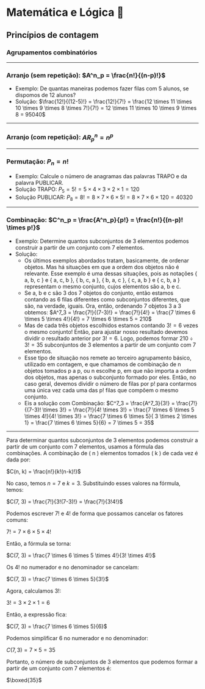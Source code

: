 # Matemática e Lógica :bookmark_tabs:

## Princípios de contagem
### Agrupamentos combinatórios
---
  ### Arranjo (sem repetição): $A^n_p = \frac{n!}{(n-p)!}$
  * Exemplo: De quantas maneiras podemos fazer filas com 5 alunos, se dispomos de 12 alunos?
  * Solução: $\frac{12!}{(12-5)!} = \frac{12!}{7!} = \frac{12 \times 11 \times 10 \times 9 \times 8 \times 7!}{7!} = 12 \times 11 \times 10 \times 9 \times 8 =  95040$
---
  ### Arranjo (com repetição): $AR^n_p = n^p$
---
  ### Permutação: $P_n = n!$
  * Exemplo:
    Calcule o número de anagramas das palavras TRAPO e da palavra PUBLICAR.
  * Solução TRAPO:
    $P_5 = 5! = 5 \times 4 \times 3 \times 2 \times 1 = 120$
  * Solução PUBLICAR:
    $P_8 = 8!  = 8 \times 7 \times 6 \times 5! = 8 \times 7 \times 6 \times 120 = 40320$
---
  ### Combinação: $C^n_p = \frac{A^n_p}{p!} = \frac{n!}{(n-p)! \times p!}$
  * Exemplo: Determine quantos subconjuntos de 3 elementos podemos construir a partir de um conjunto com 7 elementos.
  * Solução:
    - Os últimos exemplos abordados tratam, basicamente, de ordenar objetos. Mas há situações em que a ordem dos objetos não é relevante. Esse exemplo é uma dessas situações, pois as notações { a, b, c } e { a, c, b }, { b, c, a },
{ b, a, c }, { c, a, b } e { c, b, a } representam o mesmo conjunto, cujos elementos são a, b e c.
    - Se a, b e c são 3 dos 7 objetos do conjunto, então estamos contando as 6 filas diferentes como subconjuntos diferentes, que são, na verdade, iguais. Ora, então, ordenando 7 objetos 3 a 3 obtemos: $A^7_3 = \frac{7!}{(7-3)!} = \frac{7!}{4!} = \frac{7 \times 6 \times 5 \times 4!}{4!} = 7 \times 6 \times 5 = 210$
    - Mas de cada três objetos escolhidos estamos contando $3! = 6$ vezes o mesmo conjunto! Então, para ajustar nosso resultado devemos dividir o resultado anterior por $3! = 6$. Logo, podemos formar $210 ÷ 3! = 35$ subconjuntos de 3 elementos a partir de um conjunto com 7 elementos.
    - Esse tipo de situação nos remete ao terceiro agrupamento básico, utilizado em contagem, e que chamamos de combinação de n objetos tomados p a p, ou n escolhe p, em que não importa a ordem dos objetos, mas apenas o subconjunto formado por eles. Então, no caso geral, devemos dividir o número de filas por p! para contarmos uma única vez cada uma das p! filas que compõem o mesmo conjunto.
    - Eis a solução com Combinação: $C^7_3 = \frac{A^7_3}{3!} = \frac{7!}{(7-3)! \times 3!} = \frac{7!}{4! \times 3!} = \frac{7 \times 6 \times 5 \times 4!}{4! \times 3!} = \frac{7 \times 6 \times 5}{ 3 \times 2 \times 1} = \frac{7 \times 6 \times 5}{6} = 7 \times 5 = 35$
---



Para determinar quantos subconjuntos de 3 elementos podemos construir a partir de um conjunto com 7 elementos, usamos a fórmula das combinações. A combinação de \( n \) elementos tomados \( k \) de cada vez é dada por:

$C(n, k) = \frac{n!}{k!(n-k)!}$

No caso, temos $n = 7$ e $k = 3$. Substituindo esses valores na fórmula, temos:

$C(7, 3) = \frac{7!}{3!(7-3)!} = \frac{7!}{3!4!}$

Podemos escrever $7!$ e $4!$ de forma que possamos cancelar os fatores comuns:

$7! = 7 \times 6 \times 5 \times 4!$

Então, a fórmula se torna:

$C(7, 3) = \frac{7 \times 6 \times 5 \times 4!}{3! \times 4!}$

Os $4!$ no numerador e no denominador se cancelam:

$C(7, 3) = \frac{7 \times 6 \times 5}{3!}$

Agora, calculamos $3!$:

$3! = 3 \times 2 \times 1 = 6$

Então, a expressão fica:

$C(7, 3) = \frac{7 \times 6 \times 5}{6}$

Podemos simplificar $6$ no numerador e no denominador:

$C(7, 3) = 7 \times 5 = 35$

Portanto, o número de subconjuntos de 3 elementos que podemos formar a partir de um conjunto com 7 elementos é:

$\boxed{35}$
